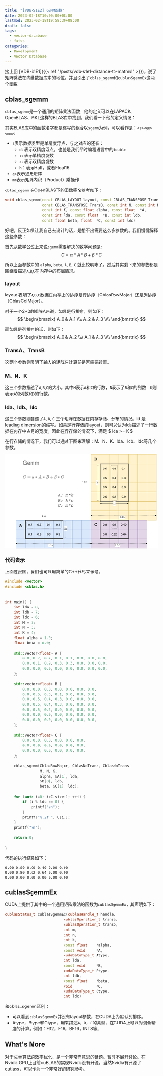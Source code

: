 ```yaml
---
title: "[VDB-S1E2] GEMM函数"
date: 2023-02-18T10:00:00+08:00
lastmod: 2023-02-18T19:58:30+08:00
draft: false
tags:
  - vector-database
  - faiss
categories:
  - Development
  - Vector Database
---
```

接上回 [VDB-S1E1]({{< ref "/posts/vdb-s1e1-distance-to-matmul" >}})，说了矩阵乘法在向量数据库中的地位，并且引出了`cblas_sgemm`和`cublasSgemmEx`这两个函数

## cblas_sgemm
`cblas_sgemm`是一个通用的矩阵乘法函数，他的定义可以在LAPACK、OpenBLAS、MKL这样的BLAS库中找到。我们看一下他的定义情况：

其实BLAS库中的函数名字都是缩写的组合以`sgemm`为例，可以看作是：`<s><ge><mm>`:
- `s`表示数据类型是单精度浮点，与之对应的还有：
  - `d`: 表示双精度浮点，也就是我们平时编程语言中的`double`
  - `c`: 表示单精度复数
  - `z`: 表示双精度复数
  - `h`：表示Half，或者Float16
- `ge`表示通用矩阵
- `mm`表示矩阵内积（Product）乘操作

`cblas_sgemm` 在OpenBLAS下的函数签名参考如下：
```c++
void cblas_sgemm(const CBLAS_LAYOUT layout, const CBLAS_TRANSPOSE TransA,
                 const CBLAS_TRANSPOSE TransB, const int M, const int N,
                 const int K, const float alpha, const float  *A,
                 const int lda, const float  *B, const int ldb,
                 const float beta, float  *C, const int ldc)
```

好吧，反正如果让我自己去设计的话，是想不出需要这么多参数的。我们慢慢解释这些参数：

首先从数学公式上来说`sgemm`需要解决的数学问题是: $$ C = \alpha * A * B + \beta * C $$

所以上面参数中的 `alpha`, `beta`, `A`, `B`, `C` 就比较明晰了。然后其实剩下来的参数都是围绕着描述`A`,`B`,`C`在内存中的布局情况。

### layout
layout 表明了`A`,`B`,`C`数据在内存上的排序是行排序（CblasRowMajor）还是列排序（CblasColMajor）。

对于一个2*2的矩阵A来说，如果是行排序，则如下：
$$
\begin{bmatrix}
A_0 & A_1 \\\\
A_2 & A_3 \\\\
\end{bmatrix}
$$

而如果是列排序的话，则如下：
$$
\begin{bmatrix}
A_0 & A_2 \\\\
A_1 & A_3 \\\\
\end{bmatrix}
$$

### TransA、TransB
这两个参数则表明了输入的矩阵在计算前是否需要转置。

### M、N、K
这三个参数描述了`A`,`B`,`C`的大小。其中`M`表示`A`和`C`的行数，`N`表示了`B`和`C`的列数，`K`则表示`A`的列数和`B`的行数。

### lda、ldb、ldc
这三个参数则描述了`A`, `B`, `C` 三个矩阵在数据在内存存储、分布的情况。ld 是 leading dimension的缩写。如果是行存储的layout，则可以认为lda描述了一行数据在内存中占用的宽度。因此在行存储的情况下，满足 $ lda >= K $

在行存储的情况下，我们可以通过下图来理解：M、N、K、lda、ldb、ldc等几个参数。

![Gemm 参数](gemm_abc.png)

### 代码表示

上面这张图，我们也可以用简单的C++代码来示意。

```c++
#include <vector>
#include <cblas.h>


int main() {
    int lda = 8;
    int ldb = 7;
    int ldc = 6;
    int M = 2;
    int N = 3;
    int K = 4;
    float alpha = 1.0;
    float beta = 0.0;

    std::vector<float> A {
        0.0, 0.7, 0.7, 0.1, 0.1, 0.0, 0.0, 0.0,
        0.0, 0.1, 0.9, 0.3, 0.3, 0.0, 0.0, 0.0,
        0.0, 0.0, 0.0, 0.0, 0.0, 0.0, 0.0, 0.0,
    };

    std::vector<float> B {
        0.0, 0.0, 0.0, 0.0, 0.0, 0.0, 0.0,
        0.0, 0.5, 0.8, 0.1, 0.0, 0.0, 0.0,
        0.0, 0.5, 0.4, 0.3, 0.0, 0.0, 0.0,
        0.0, 0.5, 0.4, 0.3, 0.0, 0.0, 0.0,
        0.0, 0.5, 0.2, 0.9, 0.0, 0.0, 0.0,
        0.0, 0.0, 0.0, 0.0, 0.0, 0.0, 0.0,
        0.0, 0.0, 0.0, 0.0, 0.0, 0.0, 0.0,
    };

    std::vector<float> C {
        0.0, 0.0, 0.0, 0.0, 0.0, 0.0,
        0.0, 0.0, 0.0, 0.0, 0.0, 0.0,
        0.0, 0.0, 0.0, 0.0, 0.0, 0.0,
    };

    cblas_sgemm(CblasRowMajor, CblasNoTrans, CblasNoTrans,
                M, N, K,
                alpha, &A[1], lda,
                &B[8], ldb, 
                beta, &C[1], ldc);
    
    for (auto i=0; i<C.size(); ++i) {
        if (i % ldc == 0) {
            printf("\n");
        }
        printf("%.2f ", C[i]);
    }
    printf("\n");

    return 0;
    
}

```

代码的执行结果如下：
```
0.00 0.80 0.90 0.40 0.00 0.00
0.00 0.80 0.62 0.64 0.00 0.00
0.00 0.00 0.00 0.00 0.00 0.00
```

## cublasSgemmEx
CUDA上提供了其中的一个通用矩阵乘法的函数为`cublasSgemmEx`，其声明如下：
```c++
cublasStatus_t cublasSgemmEx(cublasHandle_t handle,
                           cublasOperation_t transa,
                           cublasOperation_t transb,
                           int m,
                           int n,
                           int k,
                           const float    *alpha,
                           const void     *A,
                           cudaDataType_t Atype,
                           int lda,
                           const void     *B,
                           cudaDataType_t Btype,
                           int ldb,
                           const float    *beta,
                           void           *C,
                           cudaDataType_t Ctype,
                           int ldc)
```

和cblas_sgemm区别：
- 可以看到`cublasSgemmEx`并没有layout参数，在CUDA上为默认列排序。
- Atype，Btype和Ctype，用来描述`A`，`B`，`C`的类型，在CUDA上可以对混合精度的计算。例如：F32，F16，BF16，INT8等。

## What's More
对于`GEMM`算法的效率优化，是一个非常有意思的话题。暂时不展开讨论。在Nvidia GPU上目前cuBLAS的实现Nvidia没有开源，当然Nvidia有开源了[cutlass](https://github.com/NVIDIA/cutlass)，可以作为一个非常好的研究参考。